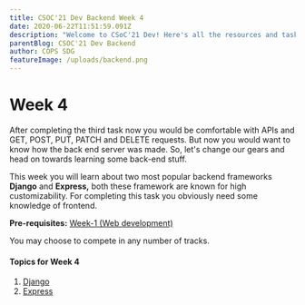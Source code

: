 ```yaml
---
title: CSOC'21 Dev Backend Week 4
date: 2020-06-22T11:51:59.091Z
description: "Welcome to CSoC'21 Dev! Here's all the resources and tasks you need to know, complete, and focus on for every week."
parentBlog: CSOC'21 Dev Backend
author: COPS SDG
featureImage: /uploads/backend.png
---
```


# Week 4

After completing the third task now you would be comfortable with APIs and GET, POST, PUT, PATCH and DELETE requests. But now you would want to know how the back end server was made. So, let's change our gears and head on towards learning some back-end stuff.

This week you will learn about two most popular backend frameworks **Django** and **Express,** both these framework are known for high customizability. For completing this task you obviously need some knowledge of frontend.

**Pre-requisites:** [Week-1 (Web development)](/blog/csoc21-frontend-week1-Web-Development)

You may choose to compete in any number of tracks.

#### Topics for Week 4

1. [Django](/blog/csoc21-backend-week4-Django)
2. [Express](/blog/csoc21-backend-week4-Express)
